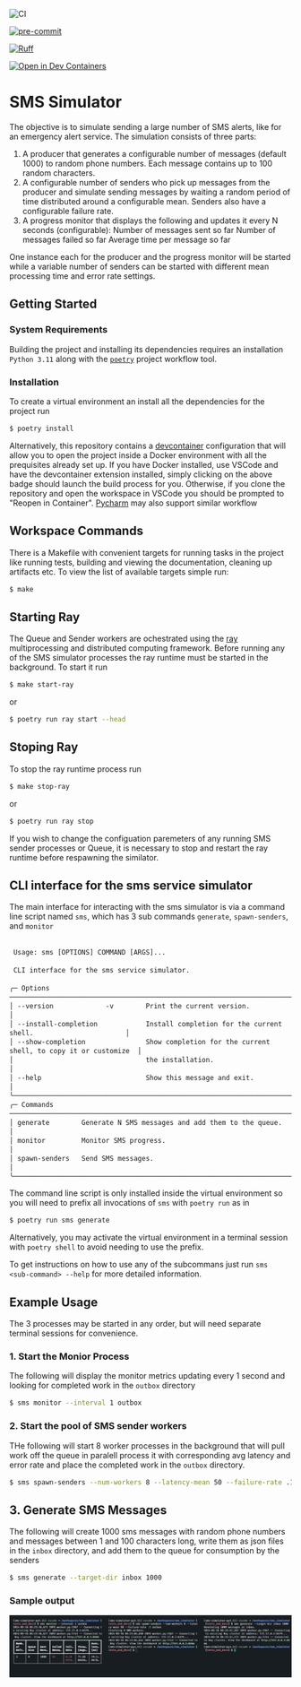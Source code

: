 ![CI](https://github.com/sullivancolin/sms_simulator/actions/workflows/CI.yml/badge.svg)

[![pre-commit](https://img.shields.io/badge/pre--commit-enabled-brightgreen?logo=pre-commit)](https://github.com/pre-commit/pre-commit)

[![Ruff](https://img.shields.io/endpoint?url=https://raw.githubusercontent.com/astral-sh/ruff/main/assets/badge/v2.json)](https://github.com/astral-sh/ruff)

[![Open in Dev Containers](https://img.shields.io/static/v1?label=Dev%20Containers&message=Open&color=blue&logo=visualstudiocode)](https://vscode.dev/redirect?url=vscode://ms-vscode-remote.remote-containers/cloneInVolume?url=https://github.com/sullivancolin/sms_simulator)

# SMS Simulator
The objective is to simulate sending a large number of SMS alerts, like for an emergency alert service. The
simulation consists of three parts:

1. A producer that generates a configurable number of messages (default 1000) to random phone numbers.
Each message contains up to 100 random characters.
2. A configurable number of senders who pick up messages from the producer and simulate sending
messages by waiting a random period of time distributed around a configurable mean. Senders also have
a configurable failure rate.
3. A progress monitor that displays the following and updates it every N seconds (configurable):
Number of messages sent so far
Number of messages failed so far
Average time per message so far

One instance each for the producer and the progress monitor will be started while a variable number of
senders can be started with different mean processing time and error rate settings.

## Getting Started

### System Requirements
Building the project and installing its dependencies requires an installation `Python 3.11` along with the [`poetry`](https://python-poetry.org/docs/) project workflow tool.

### Installation
To create a virtual environment an install all the dependencies for the project run
```sh
$ poetry install
```
Alternatively, this repository contains a [devcontainer](https://code.visualstudio.com/docs/devcontainers/containers) configuration that will allow you to open the project inside a Docker environment with all the prequisites already set up.  If you have Docker installed, use VSCode and have the devcontainer extension installed, simply clicking on the above badge should launch the build process for you. Otherwise, if you clone the repository and open the workspace in VSCode you should be prompted to "Reopen in Container".  [Pycharm](https://www.jetbrains.com/help/pycharm/connect-to-devcontainer.html) may also support similar workflow

## Workspace Commands
There is a Makefile with convenient targets for running tasks in the project like running tests, building and viewing the documentation, cleaning up artifacts etc. To view the list of available targets simple run:
```sh
$ make
```

## Starting Ray
The Queue and Sender workers are ochestrated using the [ray](https://docs.ray.io/en/latest/) multiprocessing and distributed computing framework. Before running any of the SMS simulator processes the ray runtime must be started in the background.  To start it run
```sh
$ make start-ray
```
or
```sh
$ poetry run ray start --head
```
## Stoping Ray
To stop the ray runtime process run
```sh
$ make stop-ray
```
or
```sh
$ poetry run ray stop
```
If you wish to change the configuation paremeters of any running SMS sender processes or Queue, it is necessary to stop and restart the ray runtime before respawning the similator.

## CLI interface for the sms service simulator
The main interface for interacting with the sms simulator is via a command line script named `sms`, which has 3 sub commands `generate`, `spawn-senders`, and `monitor`

```

 Usage: sms [OPTIONS] COMMAND [ARGS]...

 CLI interface for the sms service simulator.

╭─ Options ───────────────────────────────────────────────────────────────────────────────────────╮
│ --version             -v        Print the current version.                                      │
│ --install-completion            Install completion for the current shell.                       │
│ --show-completion               Show completion for the current shell, to copy it or customize  │
│                                 the installation.                                               │
│ --help                          Show this message and exit.                                     │
╰─────────────────────────────────────────────────────────────────────────────────────────────────╯
╭─ Commands ──────────────────────────────────────────────────────────────────────────────────────╮
│ generate        Generate N SMS messages and add them to the queue.                              │
│ monitor         Monitor SMS progress.                                                           │
│ spawn-senders   Send SMS messages.                                                              │
╰─────────────────────────────────────────────────────────────────────────────────────────────────╯
```
The command line script is only installed inside the virtual environment so you will need to prefix all invocations of `sms` with `poetry run` as in
```sh
$ poetry run sms generate
```
Alternatively, you may activate the virtual environment in a terminal session with `poetry shell` to avoid needing to use the prefix.

To get instructions on how to use any of the subcommans just run `sms <sub-command> --help` for more detailed information.

## Example Usage
The 3 processes may be started in any order, but will need separate terminal sessions for convenience.

### 1. Start the Monior Process
The following will display the monitor metrics updating every 1 second and looking for completed work in the `outbox` directory
```sh
$ sms monitor --interval 1 outbox
```

### 2. Start the pool of SMS sender workers
THe following will start 8 worker processes in the background that will pull work off the queue in paralell process it with corresponding avg latency and error rate and place the completed work in the `outbox` directory.
```sh
$ sms spawn-senders --num-workers 8 --latency-mean 50 --failure-rate .1 outbox
```
## 3. Generate SMS Messages
The following will create 1000 sms messages with random phone numbers and messages between 1 and 100 characters long, write them as json files in the `inbox` directory, and add them to the queue for consumption by the senders
```sh
$ sms generate --target-dir inbox 1000
```

### Sample output
![Screen Shot](./docs/docs/images/demo_screen_shot.png)
